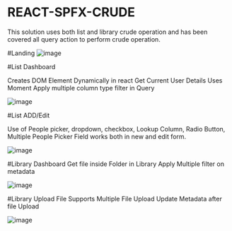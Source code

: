 # REACT-SPFX-CRUDE

This solution uses both list and library crude operation and has been covered all query action to perform crude operation.

#Landing
![image](https://user-images.githubusercontent.com/45258794/146772779-f7a74a93-cd30-4262-a30b-7b1eb185bf0f.png)

#List Dashboard

Creates DOM Element Dynamically in react
Get Current User Details
Uses Moment
Apply multiple column type filter in Query

![image](https://user-images.githubusercontent.com/45258794/146773126-4b2b32ce-1dbc-4a61-9176-937a879e49a4.png)

#List ADD/Edit

Use of People picker, dropdown, checkbox, Lookup Column, Radio Button, Multiple People Picker Field works both in new and edit form.

![image](https://user-images.githubusercontent.com/45258794/146773629-34849cee-d7e8-48b6-9100-55ec164a81e6.png)

#Library Dashboard
Get file inside Folder in Library
Apply Multiple filter on metadata

![image](https://user-images.githubusercontent.com/45258794/146773804-22994ce4-b517-46b7-beaf-d481bc204bbd.png)

#Library Upload File
Supports Multiple File Upload
Update Metadata after file Upload

![image](https://user-images.githubusercontent.com/45258794/146774337-551e3a6d-6579-4d3c-8a6a-b70fbc024a6e.png)

